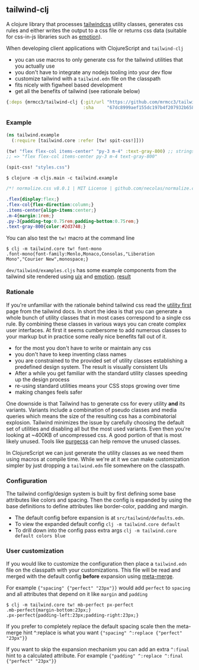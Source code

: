 ## tailwind-clj

A clojure library that processes [tailwindcss][tailwind]
utility classes, generates css rules and either writes the output to a
css file or returns css data (suitable for css-in-js libraries such as 
[emotion]).

When developing client applications with ClojureScript and `tailwind-clj`

* you can use macros to only generate css for the tailwind utilities that you actually use
* you don't have to integrate any nodejs tooling into your dev flow
* customize tailwind with a `tailwind.edn` file on the classpath
* fits nicely with figwheel based development
* get all the benefits of tailwind (see rationale below)

```clojure
{:deps {mrmcc3/tailwind-clj {:git/url "https://github.com/mrmcc3/tailwind-clj.git"
                             :sha     "67dc8999aef155dc197b4f207932b658e4496d39"}}}
```

### Example

```clojure
(ns tailwind.example
  (:require [tailwind.core :refer [tw! spit-css!]]))

(tw! "flex flex-col items-center" "py-3 m-4" :text-gray-800) ;; strings or keywords
;; => "flex flex-col items-center py-3 m-4 text-gray-800"

(spit-css! "styles.css")
```

```base
$ clojure -m cljs.main -c tailwind.example
```

```css
/*! normalize.css v8.0.1 | MIT License | github.com/necolas/normalize.css */html{line-height:1.15;-webkit-text-size-adjust:100%}body{margin:0}main{display:block}h1{font-size:2em;margin:.67em 0}hr{box-sizing:content-box;height:0;overflow:visible}pre{font-family:monospace,monospace;font-size:1em}a{background-color:transparent}abbr[title]{border-bottom:none;text-decoration:underline;text-decoration:underline dotted}b,strong{font-weight:bolder}code,kbd,samp{font-family:monospace,monospace;font-size:1em}small{font-size:80%}sub,sup{font-size:75%;line-height:0;position:relative;vertical-align:baseline}sub{bottom:-.25em}sup{top:-.5em}img{border-style:none}button,input,optgroup,select,textarea{font-family:inherit;font-size:100%;line-height:1.15;margin:0}button,input{overflow:visible}button,select{text-transform:none}[type=button],[type=reset],[type=submit],button{-webkit-appearance:button}[type=button]::-moz-focus-inner,[type=reset]::-moz-focus-inner,[type=submit]::-moz-focus-inner,button::-moz-focus-inner{border-style:none;padding:0}[type=button]:-moz-focusring,[type=reset]:-moz-focusring,[type=submit]:-moz-focusring,button:-moz-focusring{outline:1px dotted ButtonText}fieldset{padding:.35em .75em .625em}legend{box-sizing:border-box;color:inherit;display:table;max-width:100%;padding:0;white-space:normal}progress{vertical-align:baseline}textarea{overflow:auto}[type=checkbox],[type=radio]{box-sizing:border-box;padding:0}[type=number]::-webkit-inner-spin-button,[type=number]::-webkit-outer-spin-button{height:auto}[type=search]{-webkit-appearance:textfield;outline-offset:-2px}[type=search]::-webkit-search-decoration{-webkit-appearance:none}::-webkit-file-upload-button{-webkit-appearance:button;font:inherit}details{display:block}summary{display:list-item}template{display:none}[hidden]{display:none}html{box-sizing:border-box;font-family:sans-serif}*,::after,::before{box-sizing:inherit}blockquote,dd,dl,figure,h1,h2,h3,h4,h5,h6,p,pre{margin:0}button{background:0 0;padding:0}button:focus{outline:1px dotted;outline:5px auto -webkit-focus-ring-color}fieldset{margin:0;padding:0}ol,ul{list-style:none;margin:0;padding:0}html{font-family:-apple-system,BlinkMacSystemFont,"Segoe UI",Roboto,"Helvetica Neue",Arial,"Noto Sans",sans-serif,"Apple Color Emoji","Segoe UI Emoji","Segoe UI Symbol","Noto Color Emoji";line-height:1.5}*,::after,::before{border-width:0;border-style:solid;border-color:#e2e8f0;}img{border-style:solid}textarea{resize:vertical}input::placeholder,textarea::placeholder{color:inherit;opacity:.5}[role=button],button{cursor:pointer}table{border-collapse:collapse}h1,h2,h3,h4,h5,h6{font-size:inherit;font-weight:inherit}a{color:inherit;text-decoration:inherit}button,input,optgroup,select,textarea{padding:0;line-height:inherit;color:inherit}code,kbd,pre,samp{font-family:"Ubuntu Mono",monospace;}audio,canvas,embed,iframe,img,object,svg,video{display:block;vertical-align:middle}img,video{max-width:100%;height:auto}

.flex{display:flex;}
.flex-col{flex-direction:column;}
.items-center{align-items:center;}
.m-4{margin:1rem;}
.py-3{padding-top:0.75rem;padding-bottom:0.75rem;}
.text-gray-800{color:#2d3748;}
```

You can also test the `tw!` macro at the command line

```
$ clj -m tailwind.core tw! font-mono
.font-mono{font-family:Menlo,Monaco,Consolas,"Liberation Mono","Courier New",monospace;}
```

`dev/tailwind/examples.cljs` has some example components from the tailwind site rendered
using [uix] and [emotion]. [result][examples]

### Rationale

If you're unfamiliar with the rationale behind tailwind css 
read the [utility first][utility-first] page from the tailwind docs. 
In short the idea is that you can generate a whole bunch of utility 
classes that in most cases correspond to a single css rule. By combining 
these classes in various ways you can create complex user interfaces. 
At first it seems cumbersome to add numerous classes to your markup 
but in practice some really nice benefits fall out of it.

* for the most you don't have to write or maintain any css
* you don't have to keep inventing class names
* you are constrained to the provided set of utility classes establishing
a predefined design system. The result is visually consistent UIs
* After a while you get familiar with the standard utility classes speeding
up the design process
* re-using standard utilities means your CSS stops growing over time
* making changes feels safer

One downside is that Tailwind has to generate css for every utility **and** its variants.
Variants include a combination of pseudo classes and media queries which means the 
size of the resulting css has a combinatorial explosion. Tailwind minimizes the 
issue by carefully choosing the default set of utilities and disabling all but 
the most used variants. Even then you're looking at ~400KB of uncompressed css. 
A good portion of that is most likely unused. Tools like 
[purgecss] can help remove the unused classes.

In ClojureScript we can just generate the utility classes as we need them using 
macros at compile time. While we're at it we can make customization simpler by
just dropping a `tailwind.edn` file somewhere on the classpath.

### Configuration

The tailwind config/design system is built by first defining some base attributes 
like colors and spacing. Then the config is expanded by using the base definitions 
to define attributes like border-color, padding and margin.

* The default config before expansion is at `src/tailwind/defaults.edn`.
* To view the expanded default config `clj -m tailwind.core default`
* To drill down into the config pass extra args `clj -m tailwind.core default colors blue`

### User customization

If you would like to customize the configuration then place a `tailwind.edn`
file on the classpath with your customizations. This file will be read and
merged with the default config **before** expansion using 
[meta-merge]. 

For example `{"spacing" {"perfect" "23px"}}` would add `perfect` to `spacing`
and all attributes that depend on it like `margin` and `padding`

```
$ clj -m tailwind.core tw! mb-perfect px-perfect
.mb-perfect{margin-bottom:23px;}
.px-perfect{padding-left:23px;padding-right:23px;}
```

If you prefer to completely replace the default spacing scale then the
meta-merge hint ^:replace is what you want 
`{"spacing" ^:replace {"perfect" "23px"}}`

If you want to skip the expansion mechanism you can add an extra `^:final` 
hint to a calculated attribute. For example
`{"padding" ^:replace ^:final {"perfect" "23px"}}`

[tailwind]: https://tailwindcss.com/ 
[examples]: https://mrmcc3.github.io/tailwind-clj/
[utility-first]: https://tailwindcss.com/docs/utility-first
[purgecss]: https://github.com/FullHuman/purgecss
[meta-merge]: https://github.com/weavejester/meta-merge 
[emotion]: https://emotion.sh/docs/introduction
[uix]: https://github.com/roman01la/uix
